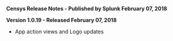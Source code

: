 **Censys Release Notes - Published by Splunk February 07, 2018**


**Version 1.0.19 - Released February 07, 2018**

* App action views and Logo updates
